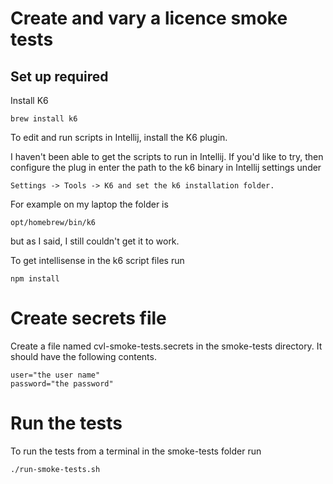 # Create and vary a licence smoke tests

## Set up required

Install K6

```shell
brew install k6
```

To edit and run scripts in Intellij, install the K6 plugin.

I haven't been able to get the scripts to run in Intellij. If you'd like to try, then configure the plug in enter the
path to the k6 binary in Intellij settings under

```shell
Settings -> Tools -> K6 and set the k6 installation folder. 
```

For example on my laptop the folder is

```shell    
opt/homebrew/bin/k6
```

but as I said, I still couldn't get it to work.

To get intellisense in the k6 script files run

```shell
npm install
```

# Create secrets file

Create a file named cvl-smoke-tests.secrets in the smoke-tests directory. It should have the following contents.

```shell
user="the user name"
password="the password"
```

# Run the tests

To run the tests from a terminal in the smoke-tests folder run

```shell
./run-smoke-tests.sh
```
